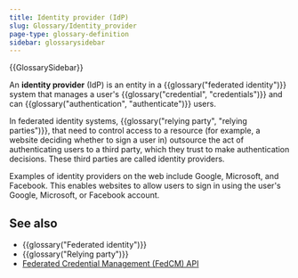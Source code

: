 ```yaml
---
title: Identity provider (IdP)
slug: Glossary/Identity_provider
page-type: glossary-definition
sidebar: glossarysidebar
---
```


{{GlossarySidebar}}

An **identity provider** (IdP) is an entity in a {{glossary("federated identity")}} system that manages a user's {{glossary("credential", "credentials")}} and can {{glossary("authentication", "authenticate")}} users.

In federated identity systems, {{glossary("relying party", "relying parties")}}, that need to control access to a resource (for example, a website deciding whether to sign a user in) outsource the act of authenticating users to a third party, which they trust to make authentication decisions. These third parties are called identity providers.

Examples of identity providers on the web include Google, Microsoft, and Facebook. This enables websites to allow users to sign in using the user's Google, Microsoft, or Facebook account.

## See also

- {{glossary("Federated identity")}}
- {{glossary("Relying party")}}
- [Federated Credential Management (FedCM) API](/en-US/docs/Web/API/FedCM_API)
